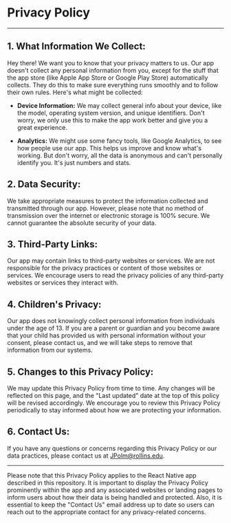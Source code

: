 # Privacy Policy

---

## 1. What Information We Collect:

Hey there! We want you to know that your privacy matters to us. Our app doesn't collect any personal information from you, except for the stuff that the app store (like Apple App Store or Google Play Store) automatically collects. They do this to make sure everything runs smoothly and to follow their own rules. Here's what might be collected:

- **Device Information:** We may collect general info about your device, like the model, operating system version, and unique identifiers. Don't worry, we only use this to make the app work better and give you a great experience.

- **Analytics:** We might use some fancy tools, like Google Analytics, to see how people use our app. This helps us improve and know what's working. But don't worry, all the data is anonymous and can't personally identify you. It's just numbers and stats.

## 2. Data Security:

We take appropriate measures to protect the information collected and transmitted through our app. However, please note that no method of transmission over the internet or electronic storage is 100% secure. We cannot guarantee the absolute security of your data.

## 3. Third-Party Links:

Our app may contain links to third-party websites or services. We are not responsible for the privacy practices or content of those websites or services. We encourage users to read the privacy policies of any third-party websites or services they interact with.

## 4. Children's Privacy:

Our app does not knowingly collect personal information from individuals under the age of 13. If you are a parent or guardian and you become aware that your child has provided us with personal information without your consent, please contact us, and we will take steps to remove that information from our systems.

## 5. Changes to this Privacy Policy:

We may update this Privacy Policy from time to time. Any changes will be reflected on this page, and the "Last updated" date at the top of this policy will be revised accordingly. We encourage you to review this Privacy Policy periodically to stay informed about how we are protecting your information.

## 6. Contact Us:

If you have any questions or concerns regarding this Privacy Policy or our data practices, please contact us at JPolm@rollins.edu.

---

Please note that this Privacy Policy applies to the React Native app described in this repository. It is important to display the Privacy Policy prominently within the app and any associated websites or landing pages to inform users about how their data is being handled and protected. Also, it is essential to keep the "Contact Us" email address up to date so users can reach out to the appropriate contact for any privacy-related concerns.
